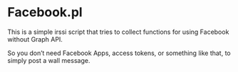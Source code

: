 Facebook.pl
===========

This is a simple irssi script that tries to collect functions for using Facebook without Graph API.

So you don’t need Facebook Apps, access tokens, or something like that, to simply post a wall message.
